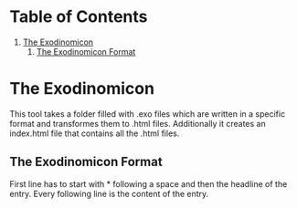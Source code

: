 
# Table of Contents

1.  [The Exodinomicon](#org3720483)
    1.  [The Exodinomicon Format](#orgd6c40f1)


<a id="org3720483"></a>

# The Exodinomicon

This tool takes a folder filled with .exo files which are written in a 
specific format and transformes them to .html files. Additionally it creates
an index.html file that contains all the .html files.


<a id="orgd6c40f1"></a>

## The Exodinomicon Format

First line has to start with \* following a space and then the headline of the entry.
Every following line is the content of the entry.


